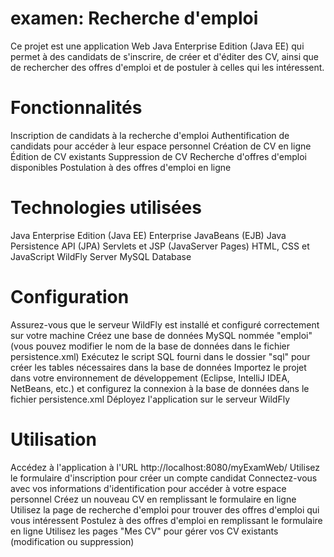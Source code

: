 # examen: Recherche d'emploi
Ce projet est une application Web Java Enterprise Edition (Java EE) qui permet à des candidats de s'inscrire, de créer et d'éditer des CV, ainsi que de rechercher des offres d'emploi et de postuler à celles qui les intéressent.
# Fonctionnalités
Inscription de candidats à la recherche d'emploi
Authentification de candidats pour accéder à leur espace personnel
Création de CV en ligne
Édition de CV existants
Suppression de CV
Recherche d'offres d'emploi disponibles
Postulation à des offres d'emploi en ligne
# Technologies utilisées
Java Enterprise Edition (Java EE)
Enterprise JavaBeans (EJB)
Java Persistence API (JPA)
Servlets et JSP (JavaServer Pages)
HTML, CSS et JavaScript
WildFly Server
MySQL Database
# Configuration
Assurez-vous que le serveur WildFly est installé et configuré correctement sur votre machine
Créez une base de données MySQL nommée "emploi" (vous pouvez modifier le nom de la base de données dans le fichier persistence.xml)
Exécutez le script SQL fourni dans le dossier "sql" pour créer les tables nécessaires dans la base de données
Importez le projet dans votre environnement de développement (Eclipse, IntelliJ IDEA, NetBeans, etc.) et configurez la connexion à la base de données dans le fichier persistence.xml
Déployez l'application sur le serveur WildFly
# Utilisation
Accédez à l'application à l'URL http://localhost:8080/myExamWeb/
Utilisez le formulaire d'inscription pour créer un compte candidat
Connectez-vous avec vos informations d'identification pour accéder à votre espace personnel
Créez un nouveau CV en remplissant le formulaire en ligne
Utilisez la page de recherche d'emploi pour trouver des offres d'emploi qui vous intéressent
Postulez à des offres d'emploi en remplissant le formulaire en ligne
Utilisez les pages "Mes CV" pour gérer vos CV existants (modification ou suppression)
